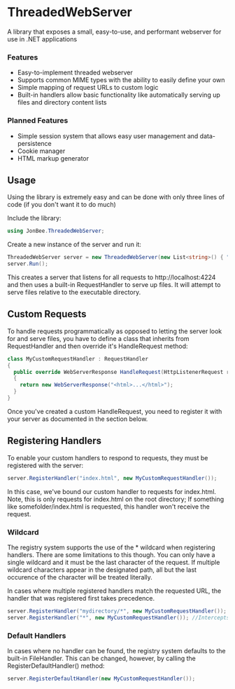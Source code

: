 # ThreadedWebServer
A library that exposes a small, easy-to-use, and performant webserver for use in .NET applications

### Features
  * Easy-to-implement threaded webserver
  * Supports common MIME types with the ability to easily define your own
  * Simple mapping of request URLs to custom logic
  * Built-in handlers allow basic functionality like automatically serving up files and directory content lists
### Planned Features
  * Simple session system that allows easy user management and data-persistence
  * Cookie manager
  * HTML markup generator


## Usage
Using the library is extremely easy and can be done with only three lines of code (if you don't want it to do much)

Include the library:
```csharp
using JonBee.ThreadedWebServer;
```
Create a new instance of the server and run it:
```csharp
ThreadedWebServer server = new ThreadedWebServer(new List<string>() { "http://localhost:4224/" });
server.Run();
```
This creates a server that listens for all requests to http://localhost:4224 and then uses a built-in RequestHandler to serve up files.
It will attempt to serve files relative to the executable directory.

## Custom Requests
To handle requests programmatically as opposed to letting the server look for and serve files, you have to define a class that inherits from RequestHandler and then override it's HandleRequest method:
```csharp
class MyCustomRequestHandler : RequestHandler
{
  public override WebServerResponse HandleRequest(HttpListenerRequest request)
  {
    return new WebServerResponse("<html>...</html>");
  }
}
```
Once you've created a custom HandleRequest, you need to register it with your server as documented in the section below.

## Registering Handlers
To enable your custom handlers to respond to requests, they must be registered with the server:
```csharp
server.RegisterHandler("index.html", new MyCustomRequestHandler());
```
In this case, we've bound our custom handler to requests for index.html. Note, this is only requests for index.html on the root directory; If something like somefolder/index.html is requested, this handler won't receive the request.

### Wildcard
The registry system supports the use of the * wildcard when registering handlers. There are some limitations to this though. You can only have a single wildcard and it must be the last character of the request. If multiple wildcard characters appear in the designated path, all but the last occurence of the character will be treated literally.

In cases where multiple registered handlers match the requested URL, the handler that was registered first takes precedence.
```csharp
server.RegisterHandler("mydirectory/*", new MyCustomRequestHandler()); //Intercepts all requests in "mydirectory"
server.RegisterHandler("*", new MyCustomRequestHandler()); //Intercepts all requests, excluding those in "mydirectory"
```
### Default Handlers
In cases where no handler can be found, the registry system defaults to the built-in FileHandler. This can be changed, however, by calling the RegisterDefaultHandler() method:
```csharp
server.RegisterDefaultHandler(new MyCustomRequestHandler());
```
